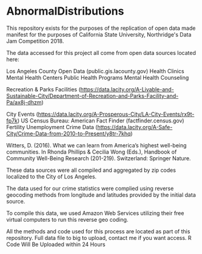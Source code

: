 # AbnormalDistributions
This repository exists for the purposes of the replication of open data made manifest for the purposes of California State University, Northridge's Data Jam Competition 2018.

The data accessed for this project all come from open data sources located here:

Los Angeles County Open Data (public.gis.lacounty.gov)
    Health Clinics
    Mental Health Centers
    Public Health Programs 
    Mental Health Counseling

Recreation & Parks Facilities (https://data.lacity.org/A-Livable-and-Sustainable-City/Department-of-Recreation-and-Parks-Facility-and-Pa/ax8j-dhzm)

City Events (https://data.lacity.org/A-Prosperous-City/LA-City-Events/rx9t-fp7k)
US Census Bureau: American Fact Finder (factfinder.census.gov)
  Fertility
  Unemployment 
Crime Data (https://data.lacity.org/A-Safe-City/Crime-Data-from-2010-to-Present/y8tr-7khq) 

Witters, D. (2016). What we can learn from America’s highest well-being communities. In Rhonda Phillips & Cecilia Wong (Eds.), Handbook of Community Well-Being Research (201-219). Switzerland: Springer Nature. 

These data sources were all compiled and aggregated by zip codes localized to the City of Los Angeles.

The data used for our crime statistics were complied using reverse geocoding methods from longitude and latitudes provided by the initial data source.

To compile this data, we used Amazon Web Services utilizing their free virtual computers to run this reverse geo coding.

All the methods and code used for this process are located as part of this repository. Full data file to big to upload, contact me if you want access.  R Code Will Be Uploaded within 24 Hours
